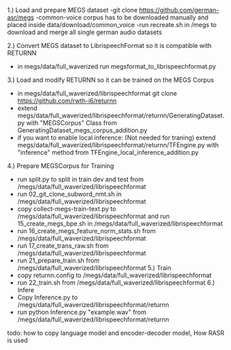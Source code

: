 1.) Load and prepare MEGS dataset
-git clone https://github.com/german-asr/megs
-common-voice corpus has to be downloaded manually and placed inside data/download/common_voice
-run recreate.sh in /megs to download and merge all single german audio datasets

2.) Convert MEGS dataset to LibrispeechFormat so it is compatible with RETURNN
- in megs/data/full_waverized run megsformat_to_librispeechformat.py

3.) Load and modify RETURNN so it can be trained on the MEGS Corpus
- in megs/data/full_waverized/librispeechformat git clone https://github.com/rwth-i6/returnn
- extend megs/data/full_waverized/librispeechformat/returnn/GeneratingDataset.py with "MEGSCorpus" Class from 
  GeneratingDataset_megs_corpus_addition.py
- if you want to enable local inference: (Not needed for traning) extend megs/data/full_waverized/librispeechformat/returnn/TFEngine.py
  with "inference" method from TFEngine_local_inference_addition.py

4.) Prepare MEGSCorpus for Training
- run split.py to split in train dev and test from /megs/data/full_waverized/librispeechformat
- run 02_git_clone_subword_nmt.sh in /megs/data/full_waverized/librispeechformat
- copy collect-megs-train-text.py to /megs/data/full_waverized/librispeechformat
  and run 15_create_megs_bpe.sh in /megs/data/full_waverized/librispeechformat
- run 16_create_megs_feature_norm_stats.sh from /megs/data/full_waverized/librispeechformat
- run 17_create_trans_raw.sh from /megs/data/full_waverized/librispeechformat
- run 21_prepare_train.sh from /megs/data/full_waverized/librispeechformat
5.) Train
- copy returnn.config to /megs/data/full_waverized/librispeechformat
- run 22_train.sh from /megs/data/full_waverized/librispeechformat
6.) Infere
- Copy Inference.py to /megs/data/full_waverized/librispeechformat/returnn
- run python Inference.py "example.wav" from /megs/data/full_waverized/librispeechformat/returnn

todo: how to copy language model and encoder-decoder model, How RASR is used
